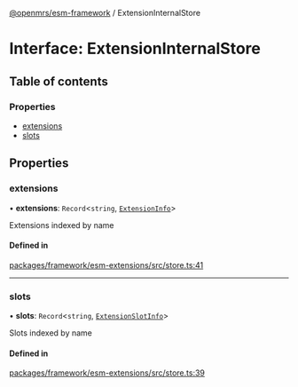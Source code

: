 [@openmrs/esm-framework](../API.md) / ExtensionInternalStore

# Interface: ExtensionInternalStore

## Table of contents

### Properties

- [extensions](ExtensionInternalStore.md#extensions)
- [slots](ExtensionInternalStore.md#slots)

## Properties

### extensions

• **extensions**: `Record`<`string`, [`ExtensionInfo`](ExtensionInfo.md)\>

Extensions indexed by name

#### Defined in

[packages/framework/esm-extensions/src/store.ts:41](https://github.com/openmrs/openmrs-esm-core/blob/master/packages/framework/esm-extensions/src/store.ts#L41)

___

### slots

• **slots**: `Record`<`string`, [`ExtensionSlotInfo`](ExtensionSlotInfo.md)\>

Slots indexed by name

#### Defined in

[packages/framework/esm-extensions/src/store.ts:39](https://github.com/openmrs/openmrs-esm-core/blob/master/packages/framework/esm-extensions/src/store.ts#L39)
